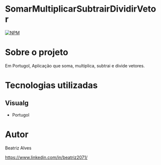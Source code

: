 # SomarMultiplicarSubtrairDividirVetor

[![NPM](https://img.shields.io/npm/l/react)](https://github.com/bea3853/SomarMultiplicarSubtrairDividirVetor/blob/main/LICENSE)


#  Sobre o projeto

Em Portugol, Aplicação que soma, multiplica, subtrai e divide vetores. 

  
#  Tecnologias utilizadas

##  Visualg

- Portugol


#  Autor

Beatriz Alves


https://www.linkedin.com/in/beatriz2071/
